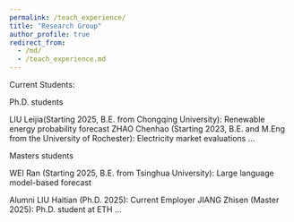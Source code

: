 ```yaml
---
permalink: /teach_experience/
title: "Research Group"
author_profile: true
redirect_from: 
  - /md/
  - /teach_experience.md
---
```


Current Students:

Ph.D. students

LIU Leijia(Starting 2025, B.E. from Chongqing University): Renewable energy probability forecast
ZHAO Chenhao (Starting 2023, B.E. and M.Eng from the University of Rochester): Electricity market evaluations
...

Masters students

WEI Ran (Starting 2025, B.E. from Tsinghua University): Large language model-based forecast


Alumni
LIU Haitian (Ph.D. 2025): Current Employer
JIANG Zhisen (Master 2025): Ph.D. student at ETH
...
